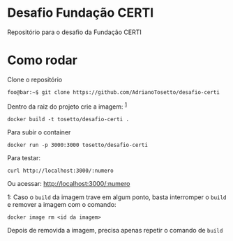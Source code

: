 # Desafio Fundação CERTI

Repositório para o desafio da Fundação CERTI

# Como rodar

Clone o repositório
```
foo@bar:~$ git clone https://github.com/AdrianoTosetto/desafio-certi
```
Dentro da raiz do projeto crie a imagem: <sup>[1](#myfootnote1)</sup>

```
docker build -t tosetto/desafio-certi .
```
Para subir o container

```
docker run -p 3000:3000 tosetto/desafio-certi
```

Para testar:

```
curl http://localhost:3000/:numero
```
Ou acessar:
[http://localhost:3000/:numero](http://localhost:3000/:numero)

<a name="myfootnote1">1</a>: Caso o `build` da imagem trave em algum ponto, basta interromper o `build` e remover a imagem com o comando:
```
docker image rm <id da imagem>
```
Depois de removida a imagem, precisa apenas repetir o comando de `build`
